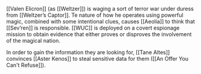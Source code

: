[[Valen Elicron]] (as [[Weltzer]]) is waging a sort of terror war under duress from [[Weltzer’s Captor]]. Te nature of how he operates using powerful magic, combined with some intentional clues, causes [[Aeolia]] to think that [[Sev’ren]] is responsible. [[WUC]] is deployed on a covert espionage mission to obtain evidence that either proves or disproves the involvement of the magical nation.

In order to gain the information they are looking for, [[Tane Altes]] convinces [[Aster Kenos]] to steal sensitive data for them ([[An Offer You Can't Refuse]]).